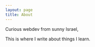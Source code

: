 ```yaml
---
layout: page
title: About
---
```


Curious webdev from sunny Israel,

This is where I write about things I learn.

